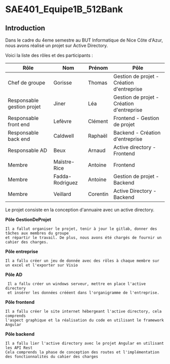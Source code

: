# SAE401_Equipe1B_512Bank

## Introduction
Dans le cadre du 4eme semestre au BUT Informatique de Nice Côte d'Azur, nous avons réalisé un projet sur Active Directory.


Voici la liste des rôles et des participants :  

| Rôle                       | Nom             | Prénom   | Pôle                                      |
|----------------------------|-----------------|----------|-------------------------------------------|
| Chef de groupe             | Gorisse         | Thomas   | Gestion de projet - Création d'entreprise |
| Responsable gestion projet | Jiner           | Léa      | Gestion de projet - Création d'entreprise |
| Responsable front end      | Lefèvre         | Clément  | Frontend - Gestion de projet              |
| Responsable back end       | Caldwell        | Raphaël  | Backend - Création d'entreprise           |
| Responsable AD             | Beux            | Arnaud   | Active directory - Frontend               |
| Membre                     | Maïstre-Rice    | Antoine  | Frontend                                  |
| Membre                     | Fadda-Rodriguez | Antoine  | Gestion de projet - Backend               |
| Membre                     | Veillard        | Corentin | Active Directory - Backend                |


Le projet consiste en la conception d'annuaire avec un active directory.

**Pôle GestionDeProjet**

    Il a fallut organiser le projet, tenir à jour le gitlab, donner des tâches aux membres du groupe 
    et répartir le travail. De plus, nous avons été chargés de fournir un cahier des charges.

**Pôle entreprise**

    Il a fallu créer un jeu de donnée avec des rôles à chaque membre sur un excel et l'exporter sur Visio

**Pôle AD**

     Il a fallu créer un windows serveur, mettre en place l'active directory 
     et insérer les données crééent dans l'organigramme de l'entreprise.

**Pôle frontend**

    Il a fallu créer le site internet hébergeant l'active directory, cela comprends
    l'aspect graphique et la réalisation du code en utilisant le framework Angular

**Pôle backend**

    Il a fallu lier l'active directory avec le projet Angular en utilisant les API Rest
    Cela comprends la phase de conception des routes et l'implémentation des fonctionnalités du cahier des charges
